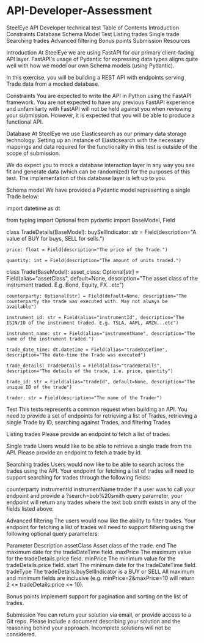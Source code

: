 # API-Developer-Assessment
SteelEye API Developer technical test
Table of Contents
Introduction
Constraints
Database
Schema Model
Test
Listing trades
Single trade
Searching trades
Advanced filtering
Bonus points
Submission
Resources

Introduction
At SteelEye we are using FastAPI for our primary client-facing API layer. FastAPI's usage of Pydantic for expressing data types aligns quite well with how we model our own Schema models (using Pydantic).

In this exercise, you will be building a REST API with endpoints serving Trade data from a mocked database.


Constraints
You are expected to write the API in Python using the FastAPI framework. You are not expected to have any previous FastAPI experience and unfamiliarty with FastAPI will not be held against you when reviewing your submission. However, it is expected that you will be able to produce a functional API.


Database
At SteelEye we use Elasticsearch as our primary data storage technology. Setting up an instance of Elasticsearch with the necessary mappings and data required for the functionality in this test is outside of the scope of submission.

We do expect you to mock a database interaction layer in any way you see fit and generate data (which can be randomized) for the purposes of this test. The implementation of this database layer is left up to you.


Schema model
We have provided a Pydantic model representing a single Trade below:

import datetime as dt

from typing import Optional
from pydantic import BaseModel, Field

class TradeDetails(BaseModel):
    buySellIndicator: str = Field(description="A value of BUY for buys, SELL for sells.")

    price: float = Field(description="The price of the Trade.")

    quantity: int = Field(description="The amount of units traded.")


class Trade(BaseModel):
    asset_class: Optional[str] = Field(alias="assetClass", default=None, description="The asset class of the instrument traded. E.g. Bond, Equity, FX...etc")

    counterparty: Optional[str] = Field(default=None, description="The counterparty the trade was executed with. May not always be available")

    instrument_id: str = Field(alias="instrumentId", description="The ISIN/ID of the instrument traded. E.g. TSLA, AAPL, AMZN...etc")

    instrument_name: str = Field(alias="instrumentName", description="The name of the instrument traded.")

    trade_date_time: dt.datetime = Field(alias="tradeDateTime", description="The date-time the Trade was executed")

    trade_details: TradeDetails = Field(alias="tradeDetails", description="The details of the trade, i.e. price, quantity")

    trade_id: str = Field(alias="tradeId", default=None, description="The unique ID of the trade")

    trader: str = Field(description="The name of the Trader")

Test
This tests represents a common request when building an API. You need to provide a set of endpoints for retrieving a list of Trades, retrieving a single Trade by ID, searching against Trades, and filtering Trades


Listing trades
Please provide an endpoint to fetch a list of trades.


Single trade
Users would like to be able to retrieve a single trade from the API. Please provide an endpoint to fetch a trade by id.


Searching trades
Users would now like to be able to search across the trades using the API. Your endpoint for fetching a list of trades will need to support searching for trades through the following fields:

counterparty
instrumentId
instrumentName
trader
If a user was to call your endpoint and provide a ?search=bob%20smith query parameter, your endpoint will return any trades where the text bob smith exists in any of the fields listed above.


Advanced filtering
The users would now like the ability to filter trades. Your endpoint for fetching a list of trades will need to support filtering using the following optional query parameters:

Parameter	Description
assetClass	Asset class of the trade.
end	The maximum date for the tradeDateTime field.
maxPrice	The maximum value for the tradeDetails.price field.
minPrice	The minimum value for the tradeDetails.price field.
start	The minimum date for the tradeDateTime field.
tradeType	The tradeDetails.buySellIndicator is a BUY or SELL
All maximum and minimum fields are inclusive (e.g. minPrice=2&maxPrice=10 will return 2 <= tradeDetails.price <= 10).


Bonus points
Implement support for pagination and sorting on the list of trades.


Submission
You can return your solution via email, or provide access to a Git repo. Please include a document describing your solution and the reasoning behind your approach. Incomplete solutions will not be considered.


